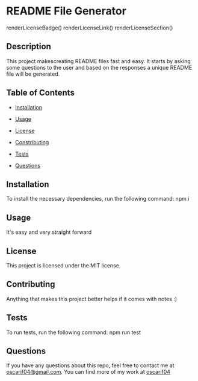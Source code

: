 
  # README File Generator

  renderLicenseBadge()
  renderLicenseLink()
  renderLicenseSection()

  ## Description

  This project makescreating README files fast and easy. It starts by asking some questions to the user and based on the responses a unique README file will be generated.

  ## Table of Contents

  * [Installation](#dependencies)

  * [Usage](#usage)

  * [License](#license)

  * [Constributing](#contribution)

  * [Tests](#tests)

  * [Questions](#questions)

  ## Installation

  To install the necessary dependencies, run the following command:
  npm i

  ## Usage 

  It's easy and very straight forward

  ## License

  This project is licensed under the MIT license.

  ## Contributing

  Anything that makes this project better helps if it comes with notes :)

  ## Tests

  To run tests, run the following command:
  npm run test

  ## Questions

  If you have any questions about this repo, feel free to contact me at oscarif04@gmail.com. You can find more of my work at [oscarif04](github.com/oscarif04)
